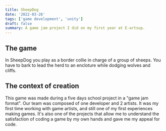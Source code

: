 ```yaml
---
title: SheepDog
date: '2022-03-26'
tags: ['game development', 'unity']
draft: false
summary: A game jam project I did on my first year at E-artsup.
---
```


## The game

In SheepDog you play as a border collie in charge of a group of sheeps. You have to bark to lead the herd to an encloture while dodging wolves and cliffs.

## The context of creation

This game was made during a five days school project in a "game jam format". Our team was composed of one developer and 2 artists. It was my first time working with game artists, and still one of my first experiences making games. It's also one of the projects that allow me to understand the satisfaction of coding a game by my own hands and gave me my appeal for code.
